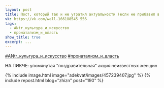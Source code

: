 ```yaml
---
layout: post
title: Пост, который так и не утратил актуальности (если не прибавил в ней...) 🙁
vk: https://vk.com/wall-166188545_556
tags:
  - ANtr_культура_и_искусство
  - пронатализм_и_власть
show_title: true
excerpt: ...
---
```

[#ANtr_культура_и_искусство](poisk.html#ANtr_культура_и_искусство)
[#пронатализм_и_власть](poisk.html#пронатализм_и_власть)

НА ПИКЧЕ: упомянутая "поздравительная" акция неизвестных женщин

{% include image.html image="adekvat/images/457239407.jpg" %}
{% include repost.html blog="zhizn" post="190" %}